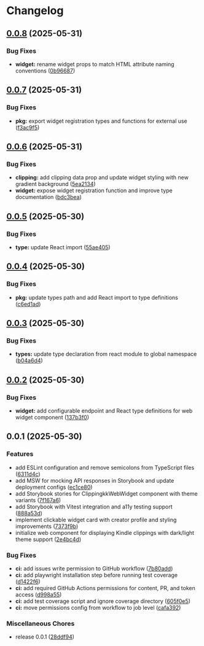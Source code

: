# Changelog

## [0.0.8](https://github.com/clippingkk/web-widget/compare/v0.0.7...v0.0.8) (2025-05-31)


### Bug Fixes

* **widget:** rename widget props to match HTML attribute naming conventions ([0b96687](https://github.com/clippingkk/web-widget/commit/0b9668794fee4355783bd87f0b142f43821dcedc))

## [0.0.7](https://github.com/clippingkk/web-widget/compare/v0.0.6...v0.0.7) (2025-05-31)


### Bug Fixes

* **pkg:** export widget registration types and functions for external use ([f3ac9f5](https://github.com/clippingkk/web-widget/commit/f3ac9f57a4a77aa512fd298929f67fcb4aed7dbe))

## [0.0.6](https://github.com/clippingkk/web-widget/compare/v0.0.5...v0.0.6) (2025-05-31)


### Bug Fixes

* **clipping:** add clipping data prop and update widget styling with new gradient background ([5ea2134](https://github.com/clippingkk/web-widget/commit/5ea2134a63fd4fe9cdc78810161157db2a9da4a3))
* **widget:** expose widget registration function and improve type documentation ([bdc3bea](https://github.com/clippingkk/web-widget/commit/bdc3beaf834fa203e6a977e0e14ad1449b8bd3e5))

## [0.0.5](https://github.com/clippingkk/web-widget/compare/v0.0.4...v0.0.5) (2025-05-30)


### Bug Fixes

* **type:** update React import ([55ae405](https://github.com/clippingkk/web-widget/commit/55ae405e10d371c0c74cb0445b01ad454d806d2f))

## [0.0.4](https://github.com/clippingkk/web-widget/compare/v0.0.3...v0.0.4) (2025-05-30)


### Bug Fixes

* **pkg:** update types path and add React import to type definitions ([c6ed1ad](https://github.com/clippingkk/web-widget/commit/c6ed1adfeb2c80c5ee7343263d95fd4b6d382f52))

## [0.0.3](https://github.com/clippingkk/web-widget/compare/v0.0.2...v0.0.3) (2025-05-30)


### Bug Fixes

* **types:** update type declaration from react module to global namespace ([b04a6d4](https://github.com/clippingkk/web-widget/commit/b04a6d4881e569bf88fbae077fedbbd81f0a597f))

## [0.0.2](https://github.com/clippingkk/web-widget/compare/v0.0.1...v0.0.2) (2025-05-30)


### Bug Fixes

* **widget:** add configurable endpoint and React type definitions for web widget component ([137b3f0](https://github.com/clippingkk/web-widget/commit/137b3f0b07c5e5e014ef2fa15b07e4aac66ddd1a))

## 0.0.1 (2025-05-30)


### Features

* add ESLint configuration and remove semicolons from TypeScript files ([6311d4c](https://github.com/clippingkk/web-widget/commit/6311d4cf67a783db4f3667f54bf080d2b787b1a9))
* add MSW for mocking API responses in Storybook and update deployment configs ([ec1ce80](https://github.com/clippingkk/web-widget/commit/ec1ce80bf3fe8a6d4e6e87cf625c1ec0d29825d2))
* add Storybook stories for ClippingkkWebWidget component with theme variants ([7f167a6](https://github.com/clippingkk/web-widget/commit/7f167a65cf9a7ae9bc4de6ba1174454a12633a06))
* add Storybook with Vitest integration and a11y testing support ([888a53d](https://github.com/clippingkk/web-widget/commit/888a53d04868fa610b9ade88808c435e38aaa830))
* implement clickable widget card with creator profile and styling improvements ([7373f9b](https://github.com/clippingkk/web-widget/commit/7373f9b17d6b8c0b0728bcab15c1a9111b2dcc31))
* initialize web component for displaying Kindle clippings with dark/light theme support ([2e4bc4d](https://github.com/clippingkk/web-widget/commit/2e4bc4d70b28770f08906fd6a4d5e9f69b2ec8ab))


### Bug Fixes

* **ci:** add issues write permission to GitHub workflow ([7b80add](https://github.com/clippingkk/web-widget/commit/7b80add4ccf39379640e91835886531e9bdf7208))
* **ci:** add playwright installation step before running test coverage ([d1422f6](https://github.com/clippingkk/web-widget/commit/d1422f61918104524a63f125d5c462b3421399d0))
* **ci:** add required GitHub Actions permissions for content, PR, and token access ([d998a55](https://github.com/clippingkk/web-widget/commit/d998a55c08ced548a569a8ed66a1744366c5223e))
* **ci:** add test coverage script and ignore coverage directory ([605f0e5](https://github.com/clippingkk/web-widget/commit/605f0e524eb1e741e69ab19093be5ae34384e436))
* **ci:** move permissions config from workflow to job level ([cafa392](https://github.com/clippingkk/web-widget/commit/cafa39226af7eee51de9a6713d1765c31720870b))


### Miscellaneous Chores

* release 0.0.1 ([28ddf94](https://github.com/clippingkk/web-widget/commit/28ddf94d404f923ff91a0452ec5581c6b00aa54b))
